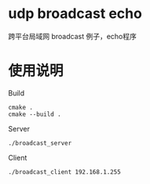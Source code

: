 # udp broadcast echo
跨平台局域网 broadcast 例子，echo程序

# 使用说明

Build
```
cmake .
cmake --build .
```

Server
```
./broadcast_server
```

Client
```
./broadcast_client 192.168.1.255
```



